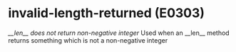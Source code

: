 # invalid-length-returned (E0303)

*\_\_len\_\_ does not return non-negative integer* Used when an
\_\_len\_\_ method returns something which is not a non-negative integer
